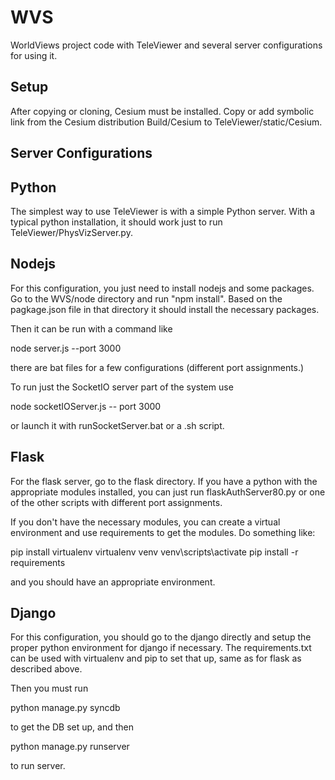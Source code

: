 # WVS
WorldViews project code with TeleViewer and several server configurations
for using it.

Setup
-----

After copying or cloning, Cesium must be installed.
Copy or add symbolic link from the Cesium distribution
Build/Cesium to TeleViewer/static/Cesium.

Server Configurations
---------------------

Python
------

The simplest way to use TeleViewer is with a simple Python server.
With a typical python installation, it should work just to run
TeleViewer/PhysVizServer.py.

Nodejs
------

For this configuration, you just need to install nodejs and some
packages.  Go to the WVS/node directory and run "npm install".
Based on the pagkage.json file in that directory it should install
the necessary packages.

Then it can be run with a command like

  node server.js --port 3000

there are bat files for a few configurations (different port
assignments.)

To run just the SocketIO server part of the system use

  node socketIOServer.js -- port 3000

or launch it with runSocketServer.bat or a .sh script.

Flask
-----

For the flask server, go to the flask directory.  If you have
a python with the appropriate modules installed, you can just run
flaskAuthServer80.py or one of the other scripts with different
port assignments.

If you don't have the necessary modules, you can create a virtual
environment and use requirements to get the modules.  Do something
like:

   pip install virtualenv
   virtualenv venv
   venv\scripts\activate
   pip install -r requirements

and you should have an appropriate environment.

Django
------

For this configuration, you should go to the django directly and setup
the proper python environment for django if necessary.  The requirements.txt
can be used with virtualenv and pip to set that up, same as for flask as
described above.

Then you must run

   python manage.py syncdb

to get the DB set up, and then

   python manage.py runserver

to run server.

